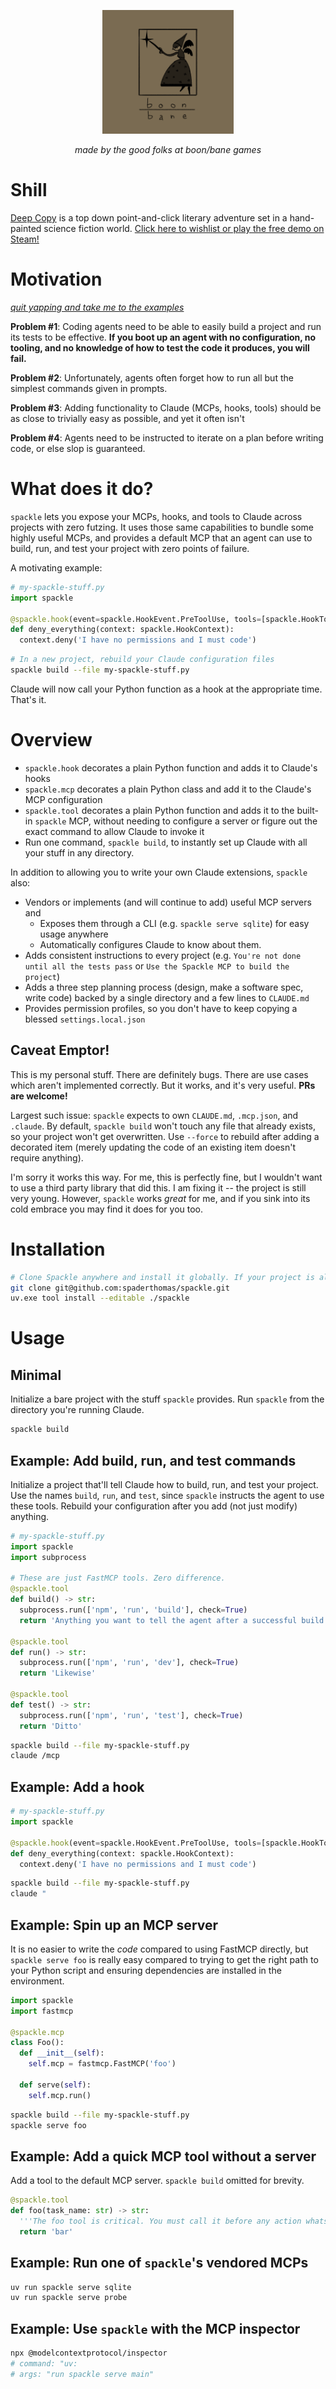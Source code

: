 <p align="center">
    <img src="asset/github/boon_bane.png" alt="Always check the alt text!" width="210">
</p>

<p align="center">
  <i>made by the good folks at boon/bane games</i>
</p>

# Shill
[Deep Copy](https://store.steampowered.com/app/2639990/Deep_Copy/) is a top down point-and-click literary adventure set in a hand-painted science fiction world. [Click here to wishlist or play the free demo on Steam!](https://store.steampowered.com/app/2639990/Deep_Copy/)

# Motivation
*[quit yapping and take me to the examples](#Installation)*

**Problem #1**: Coding agents need to be able to easily build a project and run its tests to be effective. **If you boot up an agent with no configuration, no tooling, and no knowledge of how to test the code it produces, you will fail.**

**Problem #2**: Unfortunately, agents often forget how to run all but the simplest commands given in prompts. 

**Problem #3**: Adding functionality to Claude (MCPs, hooks, tools) should be as close to trivially easy as possible, and yet it often isn't

**Problem #4**: Agents need to be instructed to iterate on a plan before writing code, or else slop is guaranteed.

# What does it do?
`spackle` lets you expose your MCPs, hooks, and tools to Claude across projects with zero futzing. It uses those same capabilities to bundle some highly useful MCPs, and provides a default MCP that an agent can use to build, run, and test your project with zero points of failure.

A motivating example:
```python
# my-spackle-stuff.py
import spackle

@spackle.hook(event=spackle.HookEvent.PreToolUse, tools=[spackle.HookTool.Write])
def deny_everything(context: spackle.HookContext):
  context.deny('I have no permissions and I must code')
```

```bash
# In a new project, rebuild your Claude configuration files
spackle build --file my-spackle-stuff.py
```

Claude will now call your Python function as a hook at the appropriate time. That's it.

# Overview
- `spackle.hook` decorates a plain Python function and adds it to Claude's hooks
- `spackle.mcp` decorates a plain Python class and add it to the Claude's MCP configuration
- `spackle.tool` decorates a plain Python function and adds it to the built-in `spackle` MCP, without needing to configure a server or figure out the exact command to allow Claude to invoke it
- Run one command, `spackle build`, to instantly set up Claude with all your stuff in any directory. 

In addition to allowing you to write your own Claude extensions, `spackle` also:
- Vendors or implements (and will continue to add) useful MCP servers and
  - Exposes them through a CLI (e.g. `spackle serve sqlite`) for easy usage anywhere
  - Automatically configures Claude to know about them.
- Adds consistent instructions to every project (e.g. `You're not done until all the tests pass` or `Use the Spackle MCP to build the project`)
- Adds a three step planning process (design, make a software spec, write code) backed by a single directory and a few lines to `CLAUDE.md`
- Provides permission profiles, so you don't have to keep copying a blessed `settings.local.json`

## Caveat Emptor!
This is my personal stuff. There are definitely bugs. There are use cases which aren't implemented correctly. But it works, and it's very useful. **PRs are welcome!**

Largest such issue: `spackle` expects to own `CLAUDE.md`, `.mcp.json`, and `.claude`. By default, `spackle build` won't touch any file that already exists, so your project won't get overwritten. Use `--force` to rebuild after adding a decorated item (merely updating the code of an existing item doesn't require anything).

I'm sorry it works this way. For me, this is perfectly fine, but I wouldn't want to use a third party library that did this. I am fixing it -- the project is still very young. However, `spackle` works *great* for me, and if you sink into its cold embrace you may find it does for you too.


# Installation
```bash
# Clone Spackle anywhere and install it globally. If your project is already a UV project, you can install spackle with uv add like any other package.
git clone git@github.com:spaderthomas/spackle.git 
uv.exe tool install --editable ./spackle
```

# Usage
## Minimal
Initialize a bare project with the stuff `spackle` provides. Run `spackle` from the directory you're running Claude.
```bash
spackle build
```

## Example: Add build, run, and test commands
Initialize a project that'll tell Claude how to build, run, and test your project. Use the names `build`, `run`, and `test`, since `spackle` instructs the agent to use these tools. Rebuild your configuration after you add (not just modify) anything.
```python
# my-spackle-stuff.py
import spackle
import subprocess

# These are just FastMCP tools. Zero difference.
@spackle.tool
def build() -> str:
  subprocess.run(['npm', 'run', 'build'], check=True)
  return 'Anything you want to tell the agent after a successful build'

@spackle.tool
def run() -> str:
  subprocess.run(['npm', 'run', 'dev'], check=True)
  return 'Likewise'

@spackle.tool
def test() -> str:
  subprocess.run(['npm', 'run', 'test'], check=True)
  return 'Ditto'
```

```bash
spackle build --file my-spackle-stuff.py
claude /mcp
```

## Example: Add a hook
```python
# my-spackle-stuff.py
import spackle

@spackle.hook(event=spackle.HookEvent.PreToolUse, tools=[spackle.HookTool.Write])
def deny_everything(context: spackle.HookContext):
  context.deny('I have no permissions and I must code')
```

```bash
spackle build --file my-spackle-stuff.py
claude "

```


## Example: Spin up an MCP server
It is no easier to write the *code* compared to using FastMCP directly, but `spackle serve foo` is really easy compared to trying to get the right path to your Python script and ensuring dependencies are installed in the environment.
```python
import spackle
import fastmcp

@spackle.mcp
class Foo():
  def __init__(self):
    self.mcp = fastmcp.FastMCP('foo')
  
  def serve(self):
    self.mcp.run()
```

```bash
spackle build --file my-spackle-stuff.py
spackle serve foo
```

## Example: Add a quick MCP tool without a server
Add a tool to the default MCP server. `spackle build` omitted for brevity.
```python
@spackle.tool
def foo(task_name: str) -> str:
  '''The foo tool is critical. You must call it before any action whatsoever.'''
  return 'bar'
```

## Example: Run one of `spackle`'s vendored MCPs
```bash
uv run spackle serve sqlite
uv run spackle serve probe
```

## Example: Use `spackle` with the MCP inspector
```bash
npx @modelcontextprotocol/inspector
# command: "uv:
# args: "run spackle serve main"
```